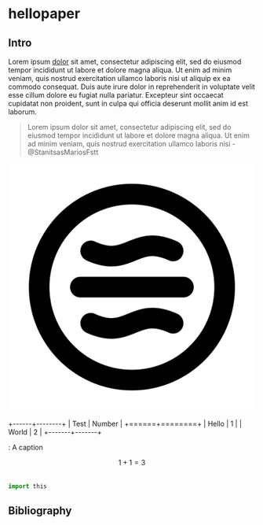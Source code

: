 # hellopaper

## Intro

Lorem ipsum [dolor](./dolor.md) sit amet, consectetur adipiscing elit, sed do eiusmod tempor incididunt ut labore et dolore magna aliqua. Ut enim ad minim veniam, quis nostrud exercitation ullamco laboris nisi ut aliquip ex ea commodo consequat. Duis aute irure dolor in reprehenderit in voluptate velit esse cillum dolore eu fugiat nulla pariatur. Excepteur sint occaecat cupidatat non proident, sunt in culpa qui officia deserunt mollit anim id est laborum.

> Lorem ipsum dolor sit amet, consectetur adipiscing elit, sed do eiusmod tempor incididunt ut labore et dolore magna aliqua. Ut enim ad minim veniam, quis nostrud exercitation ullamco laboris nisi - @StanitsasMariosFstt

![image1](image.svg)

+------+--------+
| Test | Number |
+======+========+
| Hello | 1     |
| World | 2     |
+-------+-------+

: A caption

$$1 + 1 = 3$$

```python

import this
```

## Bibliography
